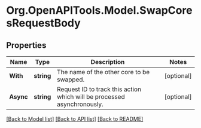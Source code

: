 # Org.OpenAPITools.Model.SwapCoresRequestBody

## Properties

Name | Type | Description | Notes
------------ | ------------- | ------------- | -------------
**With** | **string** | The name of the other core to be swapped. | [optional] 
**Async** | **string** | Request ID to track this action which will be processed asynchronously. | [optional] 

[[Back to Model list]](../../README.md#documentation-for-models) [[Back to API list]](../../README.md#documentation-for-api-endpoints) [[Back to README]](../../README.md)

